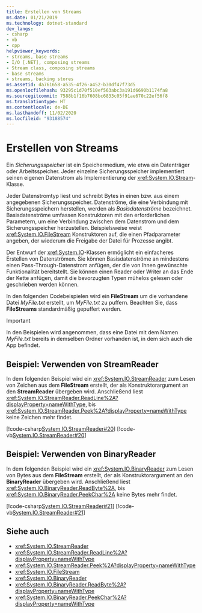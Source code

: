 ```yaml
---
title: Erstellen von Streams
ms.date: 01/21/2019
ms.technology: dotnet-standard
dev_langs:
- csharp
- vb
- cpp
helpviewer_keywords:
- streams, base streams
- I/O [.NET], composing streams
- Stream class, composing streams
- base streams
- streams, backing stores
ms.assetid: da761658-a535-4f26-a452-b30df47f73d5
ms.openlocfilehash: 93295c1d70f510ef563abc3a191d6690b1174fa8
ms.sourcegitcommit: 7588b1f16b7608bc6833c05f91ae670c22ef56f8
ms.translationtype: HT
ms.contentlocale: de-DE
ms.lasthandoff: 11/02/2020
ms.locfileid: "93188574"
---
```

# <a name="compose-streams"></a>Erstellen von Streams
Ein *Sicherungsspeicher* ist ein Speichermedium, wie etwa ein Datenträger oder Arbeitsspeicher. Jeder einzelne Sicherungsspeicher implementiert seinen eigenen Datenstrom als Implementierung der <xref:System.IO.Stream>-Klasse.

Jeder Datenstromtyp liest und schreibt Bytes in einen bzw. aus einem angegebenen Sicherungsspeicher. Datenströme, die eine Verbindung mit Sicherungsspeichern herstellen, werden als *Basisdatenströme* bezeichnet. Basisdatenströme umfassen Konstruktoren mit den erforderlichen Parametern, um eine Verbindung zwischen dem Datenstrom und dem Sicherungsspeicher herzustellen. Beispielsweise weist <xref:System.IO.FileStream> Konstruktoren auf, die einen Pfadparameter angeben, der wiederum die Freigabe der Datei für Prozesse angibt.  

Der Entwurf der <xref:System.IO>-Klassen ermöglicht ein einfacheres Erstellen von Datenströmen. Sie können Basisdatenströme an mindestens einen Pass-Through-Datenstrom anfügen, der die von Ihnen gewünschte Funktionalität bereitstellt. Sie können einen Reader oder Writer an das Ende der Kette anfügen, damit die bevorzugten Typen mühelos gelesen oder geschrieben werden können.  

In den folgenden Codebeispielen wird ein **FileStream** um die vorhandene Datei *MyFile.txt* erstellt, um *MyFile.txt* zu puffern. Beachten Sie, dass **FileStreams** standardmäßig gepuffert werden.

>[!IMPORTANT]
>In den Beispielen wird angenommen, dass eine Datei mit dem Namen *MyFile.txt* bereits in demselben Ordner vorhanden ist, in dem sich auch die App befindet.  

## <a name="example-use-streamreader"></a>Beispiel: Verwenden von StreamReader
In dem folgenden Beispiel wird ein <xref:System.IO.StreamReader> zum Lesen von Zeichen aus dem **FileStream** erstellt, der als Konstruktorargument an den **StreamReader** übergeben wird. Anschließend liest <xref:System.IO.StreamReader.ReadLine%2A?displayProperty=nameWithType>, bis <xref:System.IO.StreamReader.Peek%2A?displayProperty=nameWithType> keine Zeichen mehr findet.  
  
 [!code-csharp[System.IO.StreamReader#20](../../../samples/snippets/csharp/VS_Snippets_CLR_System/system.IO.StreamReader/CS/source2.cs#20)]
 [!code-vb[System.IO.StreamReader#20](../../../samples/snippets/visualbasic/VS_Snippets_CLR_System/system.IO.StreamReader/VB/source2.vb#20)]  
  
## <a name="example-use-binaryreader"></a>Beispiel: Verwenden von BinaryReader
In dem folgenden Beispiel wird ein <xref:System.IO.BinaryReader> zum Lesen von Bytes aus dem **FileStream** erstellt, der als Konstruktorargument an den **BinaryReader** übergeben wird. Anschließend liest <xref:System.IO.BinaryReader.ReadByte%2A>, bis <xref:System.IO.BinaryReader.PeekChar%2A> keine Bytes mehr findet.  
  
 [!code-csharp[System.IO.StreamReader#21](../../../samples/snippets/csharp/VS_Snippets_CLR_System/system.IO.StreamReader/CS/source3.cs#21)]
 [!code-vb[System.IO.StreamReader#21](../../../samples/snippets/visualbasic/VS_Snippets_CLR_System/system.IO.StreamReader/VB/source3.vb#21)]  
  
## <a name="see-also"></a>Siehe auch

- <xref:System.IO.StreamReader>
- <xref:System.IO.StreamReader.ReadLine%2A?displayProperty=nameWithType>
- <xref:System.IO.StreamReader.Peek%2A?displayProperty=nameWithType>
- <xref:System.IO.FileStream>
- <xref:System.IO.BinaryReader>
- <xref:System.IO.BinaryReader.ReadByte%2A?displayProperty=nameWithType>
- <xref:System.IO.BinaryReader.PeekChar%2A?displayProperty=nameWithType>

